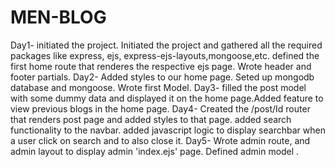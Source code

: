 # MEN-BLOG
Day1- initiated the project. Initiated the project and gathered all the required packages like express, ejs, express-ejs-layouts,mongoose,etc. defined the first home route
that renderes the respective ejs page. Wrote header and footer partials.
Day2- Added styles to our home page. Seted up mongodb database and mongoose. Wrote first Model.
Day3- filled the post model with some dummy data and displayed it on the home page.Added feature to view previous blogs in the home page.
Day4- Created the /post/Id router that renders post page and added styles to that page. added search functionality to the navbar. added javascript logic to display searchbar when a user click on search and to also close it.
Day5- Wrote admin route, and admin layout to display admin 'index.ejs' page. Defined admin model .
